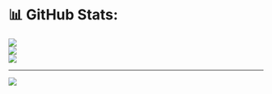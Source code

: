 # 📊 GitHub Stats:
![](https://github-readme-stats.vercel.app/api?username=kaveesha82&theme=dark&hide_border=false&include_all_commits=false&count_private=false)<br/>
![](https://nirzak-streak-stats.vercel.app/?user=kaveesha82&theme=dark&hide_border=false)<br/>
![](https://github-readme-stats.vercel.app/api/top-langs/?username=kaveesha82&theme=dark&hide_border=false&include_all_commits=false&count_private=false&layout=compact)

---
[![](https://visitcount.itsvg.in/api?id=kaveesha82&icon=0&color=0)](https://visitcount.itsvg.in)

<!-- Proudly created with GPRM ( https://gprm.itsvg.in ) -->

